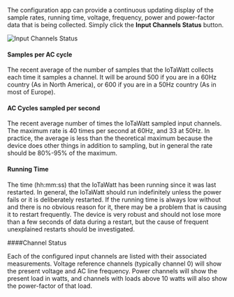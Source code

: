 The configuration app can provide a continuous updating display of the sample rates, running time, voltage, frequency, power and power-factor data that is being collected.  Simply click the **Input Channels Status** button.

![Input Channels Status](http://iotawatt.com/Images/input_channel_status_1.gif)

#### Samples per AC cycle

The recent average of the number of samples that the IoTaWatt collects each time it samples a channel. It will be around 500 if you are in a 60Hz country (As in North America), or 600 if you are in a 50Hz country (As in most of Europe).

#### AC Cycles sampled per second

The recent average number of times the IoTaWatt sampled input channels. The maximum rate is 40 times per second at 60Hz, and 33 at 50Hz.  In practice, the average is less than the theoretical maximum because the device does other things in addition to sampling, but in general the rate should be 80%-95% of the maximum.

#### Running Time 

The time (hh:mm:ss) that the IoTaWatt has been running since it was last restarted.  In general, the IoTaWatt should run indefinitely unless the power fails or it is deliberately restarted. If the running time is always low without and there is no obvious reason for it, there may be a problem that is causing it to restart frequently.  The device is very robust and should not lose more than a few seconds of data during a restart, but the cause of frequent unexplained restarts should be investigated.

####Channel Status

Each of the configured input channels are listed with their associated measurements. Voltage reference channels (typically channel 0) will show the present voltage and AC line frequency.  Power channels will show the present load in watts, and channels with loads above 10 watts will also show the power-factor of that load.

